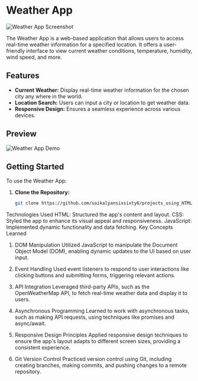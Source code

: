 # Weather App

![Weather App Screenshot](screenshot.png) <!-- Replace with a screenshot of your weather app -->

The Weather App is a web-based application that allows users to access real-time weather information for a specified location. It offers a user-friendly interface to view current weather conditions, temperature, humidity, wind speed, and more.

## Features

- **Current Weather:** Display real-time weather information for the chosen city any where in the world.
- **Location Search:** Users can input a city or location to get weather data.
- **Responsive Design:** Ensures a seamless experience across various devices.

## Preview

![Weather App Demo](demo.gif) <!-- Replace with a GIF or video showing your app in action -->

## Getting Started

To use the Weather App:

1. **Clone the Repository:**

   ```bash
   git clone https://github.com/saikalyansixsixty6/projects_using_HTML-CSS-JAVASCRIPT.git

Technologies Used
HTML: Structured the app's content and layout.
CSS: Styled the app to enhance its visual appeal and responsiveness.
JavaScript: Implemented dynamic functionality and data fetching.
Key Concepts Learned
1. DOM Manipulation
Utilized JavaScript to manipulate the Document Object Model (DOM), enabling dynamic updates to the UI based on user input.

2. Event Handling
Used event listeners to respond to user interactions like clicking buttons and submitting forms, triggering relevant actions.

3. API Integration
Leveraged third-party APIs, such as the OpenWeatherMap API, to fetch real-time weather data and display it to users.

4. Asynchronous Programming
Learned to work with asynchronous tasks, such as making API requests, using techniques like promises and async/await.

5. Responsive Design Principles
Applied responsive design techniques to ensure the app's layout adapts to different screen sizes, providing a consistent experience.

6. Git Version Control
Practiced version control using Git, including creating branches, making commits, and pushing changes to a remote repository.